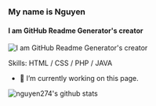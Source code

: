 ### My name is Nguyen
#### I am GitHub Readme Generator's creator
![I am GitHub Readme Generator's creator](https://arturssmirnovs.github.io/github-profile-readme-generator/images/banner.png)


Skills: HTML / CSS / PHP / JAVA

- 🔭 I’m currently working on this page. 






![nguyen274's github stats](https://github-readme-stats.vercel.app/api?username=nguyen274&show_icons=true&theme=default)
